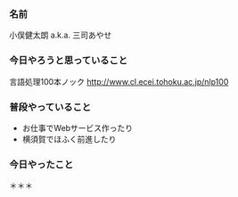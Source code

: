 ### 名前

小俣健太朗 a.k.a. 三司あやせ

### 今日やろうと思っていること

言語処理100本ノック
http://www.cl.ecei.tohoku.ac.jp/nlp100

### 普段やっていること

- お仕事でWebサービス作ったり
- 横須賀でほふく前進したり

### 今日やったこと

＊＊＊

